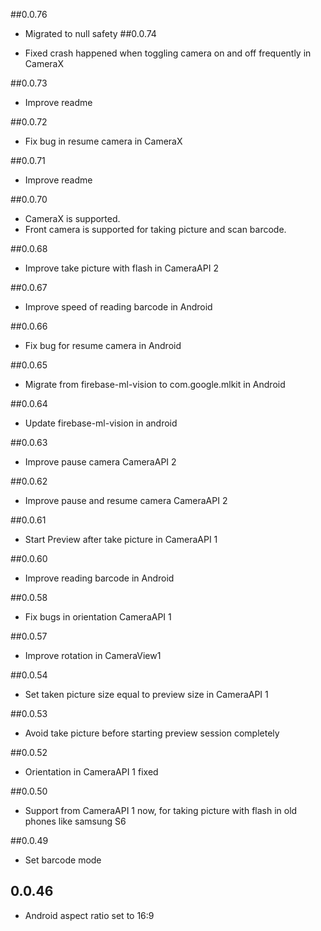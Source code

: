 ##0.0.76

* Migrated to null safety
##0.0.74

* Fixed crash happened when toggling camera on and off frequently in CameraX

##0.0.73

* Improve readme

##0.0.72

* Fix bug in resume camera in CameraX

##0.0.71

* Improve readme

##0.0.70

* CameraX is supported.
* Front camera is supported for taking picture and scan barcode.

##0.0.68

* Improve take picture with flash in CameraAPI 2

##0.0.67

* Improve speed of reading barcode in Android

##0.0.66

* Fix bug for resume camera in Android

##0.0.65

* Migrate from firebase-ml-vision to com.google.mlkit in Android

##0.0.64

* Update firebase-ml-vision in android

##0.0.63

* Improve pause camera CameraAPI 2

##0.0.62

* Improve pause and resume camera CameraAPI 2

##0.0.61

* Start Preview after take picture in CameraAPI 1

##0.0.60

* Improve reading barcode in Android

##0.0.58

* Fix bugs in orientation CameraAPI 1

##0.0.57

* Improve rotation in CameraView1

##0.0.54

* Set taken picture size equal to preview size in CameraAPI 1

##0.0.53

* Avoid take picture before starting preview session completely

##0.0.52

* Orientation in CameraAPI 1 fixed

##0.0.50

* Support from CameraAPI 1 now, for taking picture with flash in old phones like samsung S6

##0.0.49

* Set barcode mode

## 0.0.46

* Android aspect ratio set to 16:9
